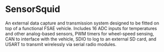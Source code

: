 # SensorSquid

An external data capture and transmission system designed to be fitted on top of a functional FSAE vehicle. Includes 16 ADC inputs for temperatures and other analog-based sensors, PWM timers for wheel-speed sensing, CAN to interface with the vehicle, SDIO to log to an external SD card, and USART to transmit wirelessly via serial radio modules. 
